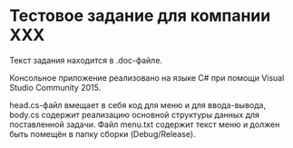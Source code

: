 # Тестовое задание для компании XXX

Текст задания находится в .doc-файле.

Консольное приложение реализовано на языке C# при помощи Visual Studio Community 2015.

head.cs-файл вмещает в себя код для меню и для ввода-вывода, body.cs содержит реализацию основной структуры данных для поставленной задачи. Файл menu.txt содержит текст меню и должен быть помещён в папку сборки (Debug/Release). 

